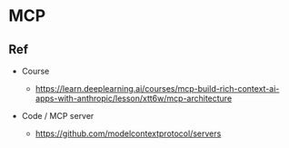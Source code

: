 # MCP

## Ref

- Course
  - https://learn.deeplearning.ai/courses/mcp-build-rich-context-ai-apps-with-anthropic/lesson/xtt6w/mcp-architecture
  
- Code / MCP server
  - https://github.com/modelcontextprotocol/servers
